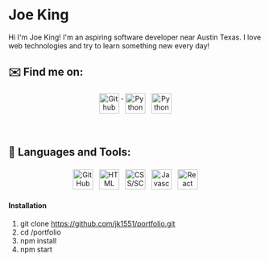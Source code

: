 # Joe King

Hi I'm Joe King! I'm an aspiring software developer near Austin Texas. I love web technologies and try to learn something new every day! 

## ✉️ Find me on:


<p align="center">
 <a href="https://therealjoeking.netlify.app/" target="_blank" rel="noopener noreferrer"> <img src="https://cdn-icons-png.flaticon.com/512/25/25231.png" alt="Github" height="40" style="vertical-align:top; margin:4px"> </a>
 <a href="https://www.linkedin.com/in/joseph-king-218765115/" target="_blank" rel="noopener noreferrer"> <img src="https://cdn.jsdelivr.net/npm/simple-icons@v3/icons/linkedin.svg" alt="Python" height="40" style="vertical-align:top; margin:4px"></a>
 <a href="mailto:joe.k659@gmail.com"> <img src="https://cdn.jsdelivr.net/npm/simple-icons@v3/icons/gmail.svg" alt="Python" height="40" style="vertical-align:top; margin:4px"></a>
</p>

<br />

## 🧰 Languages and Tools:
<p align="center">
<img src="https://cdn-icons-png.flaticon.com/512/25/25231.png" alt="GitHub" height="40" style="vertical-align:top; margin:4px">
<img src="https://cdn-icons-png.flaticon.com/512/174/174854.png" alt="HTML" height="40" style="vertical-align:top; margin:4px">
 <img src="https://cdn-icons-png.flaticon.com/512/919/919831.png" alt="CSS/SCSS" height="40" style="vertical-align:top; margin:4px">
 <img src="https://cdn-icons-png.flaticon.com/512/5968/5968292.png" alt="Javascript" height="40" style="vertical-align:top; margin:4px">
 <img src="https://cdn-icons-png.flaticon.com/512/1126/1126012.png" alt="React" height="40" style="vertical-align:top; margin:4px">
</p>

#### Installation

1. git clone https://github.com/jk1551/portfolio.git
2. cd /portfolio
3. npm install
4. npm start


